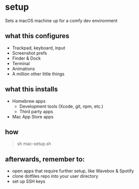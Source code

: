 # setup
Sets a macOS machine up for a comfy dev environment

## what this configures
* Trackpad, keyboard, input
* Screenshot prefs
* Finder & Dock
* Terminal
* Animations
* A million other little things

## what this installs
* Homebrew apps
    * Development tools (Xcode, git, npm, etc.)
    * Third party apps
* Mac App Store apps

## how
> sh mac-setup.sh

## afterwards, remember to:
* open apps that require further setup, like Wavebox & Spotify
* clone dotfiles repo into your user directory
* set up SSH keys